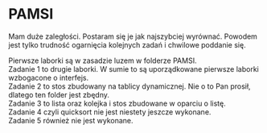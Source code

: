 # PAMSI
Mam duże zaległości. Postaram się je jak najszybciej wyrównać. Powodem jest tylko trudność ogarnięcia kolejnych zadań i chwilowe poddanie się.

Pierwsze laborki są w zasadzie luzem w folderze PAMSI.  
Zadanie 1 to drugie laborki. W sumie to są uporządkowane pierwsze laborki wzbogacone o interfejs.  
Zadanie 2 to stos zbudowany na tablicy dynamicznej. Nie o to Pan prosił, dlatego ten folder jest zbędny.  
Zadanie 3 to lista oraz kolejka i stos zbudowane w oparciu o listę.  
Zadanie 4 czyli quicksort nie jest niestety jeszcze wykonane.  
Zadanie 5 również nie jest wykonane. 
